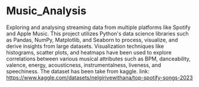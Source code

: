 # Music_Analysis
Exploring and analysing streaming data from multiple platforms like Spotify and Apple Music. This project utilizes Python's data science libraries such as Pandas, NumPy, Matplotlib, and Seaborn to process, visualize, and derive insights from large datasets. Visualization techniques like histograms, scatter plots, and heatmaps have been used to explore correlations between various musical attributes such as BPM, danceability, valence, energy, acousticness, instrumentalness, liveness, and speechiness.
The dataset has been take from kaggle.
link: https://www.kaggle.com/datasets/nelgiriyewithana/top-spotify-songs-2023
